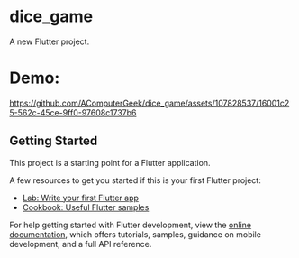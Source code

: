 # dice_game

A new Flutter project.

# Demo:



https://github.com/AComputerGeek/dice_game/assets/107828537/16001c25-562c-45ce-9ff0-97608c1737b6



## Getting Started

This project is a starting point for a Flutter application.

A few resources to get you started if this is your first Flutter project:

- [Lab: Write your first Flutter app](https://docs.flutter.dev/get-started/codelab)
- [Cookbook: Useful Flutter samples](https://docs.flutter.dev/cookbook)

For help getting started with Flutter development, view the
[online documentation](https://docs.flutter.dev/), which offers tutorials,
samples, guidance on mobile development, and a full API reference.
